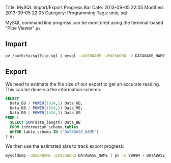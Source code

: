 Title: MySQL Import/Export Progress Bar
Date: 2013-09-05 22:05
Modified: 2013-09-05 22:05
Category: Programming
Tags: unix, sql

MySQL command line progress can be monitored using the terminal-based "Pipe Viewer" `pv`.

## Import

```bash
pv /path/to/sqlfile.sql | mysql -uUSERNAME -pPASSWORD -D DATABASE_NAME
```

## Export

We need to estimate the file size of our export to get an accurate reading.  This can be done via the information schema:

```sql
SELECT
  Data_BB / POWER(1024,1) Data_KB,
  Data_BB / POWER(1024,2) Data_MB,
  Data_BB / POWER(1024,3) Data_GB
FROM (
  SELECT SUM(data_length) Data_BB
  FROM information_schema.tables
  WHERE table_schema IN ('DATABASE_NAME')
) A;
```

We then use the estimated size to track export progress: 

```bash
mysqldump -uUSERNAME -pPASSWORD DATABASE_NAME | pv -s 9999M > DATABASE_NAME.sql
```

